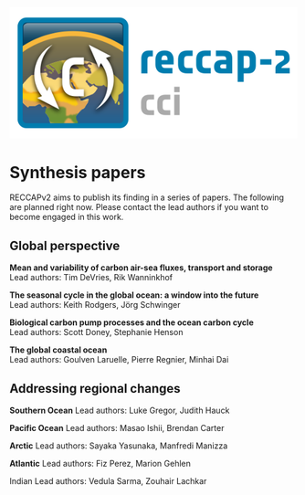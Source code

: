 ---
---
<img src="/img/CCI_reccap2_positive.png" title="RECCAP2-ocean logo" alt="RECCAP2-ocean logo" />

# Synthesis papers
RECCAPv2 aims to publish its finding in a series of papers. The following are planned right now. Please contact the lead authors if you want to become engaged in this work.

## Global perspective
**Mean and variability of carbon air-sea fluxes, transport and storage**  
Lead authors: Tim DeVries, Rik Wanninkhof  
  
**The seasonal cycle in the global ocean: a window into the future**  
Lead authors: Keith Rodgers, Jörg Schwinger  
  
**Biological carbon pump processes and the ocean carbon cycle**  
Lead authors: Scott Doney, Stephanie Henson

**The global coastal ocean**   
Lead authors: Goulven Laruelle, Pierre Regnier, Minhai Dai    

## Addressing regional changes

**Southern Ocean**
Lead authors: Luke Gregor, Judith Hauck

**Pacific Ocean**
Lead authors: Masao Ishii, Brendan Carter

**Arctic**
Lead authors: Sayaka Yasunaka, Manfredi Manizza

**Atlantic**
Lead authors: Fiz Perez, Marion Gehlen

Indian
Lead authors: Vedula Sarma, Zouhair Lachkar

